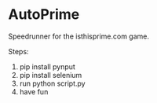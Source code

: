 # AutoPrime
Speedrunner for the isthisprime.com game.

Steps:
1. pip install pynput
2. pip install selenium
3. run python script.py
4. have fun
